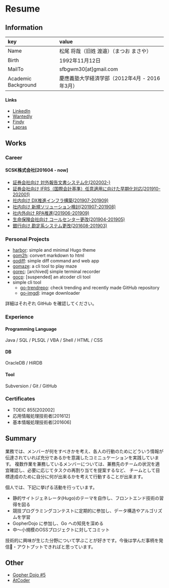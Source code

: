 # Resume

## Information

| key | value |
| :-- | :-- |
| Name | 松尾 将哉（旧姓 渡邉）（まつお まさや） |
| Birth | 1992年11月12日 |
| MailTo | sfbgwm30[at]gmail.com |
| Academic Background | 慶應義塾大学経済学部（2012年4月 - 2016年3月） |

#### Links

- [LinkedIn](https://www.linkedin.com/in/masaya-watanabe-67a03910a/)
- [Wantedly](https://www.wantedly.com/users/128963014)
- [Findy](https://findy-code.io/share_profiles/wCUN34hZPle5A)
- [Lapras](https://lapras.com/public/ZURYOWL)

## Works

### Career

#### SCSK株式会社[201604 - now]

- [証券会社向け 対外報告文書システム化(202002-)](./202002-.md)
- [証券会社向け IFRS（国際会計基準）任意適用に向けた早期化対応(201910-202001)](./201910-202001.md)
- [社内向け DX推進インフラ構築(201907-201909)](201907-201909.md)
- [社内向け 新規ソリューション検討(201907-201908)](201907-201908.md)
- [社内外向け RPA推進(201906-201909)](201906-201909.md)
- [生命保険会社向け コールセンター更改(201904-201905)](201904-201905.md)
- [銀行向け 勘定系システム更改(201608-201903)](201608-201903.md)

### Personal Projects

- [harbor](https://github.com/matsuyoshi30/harbor): simple and minimal Hugo theme
- [gom2h](https://github.com/matsuyoshi30/gom2h): convert markdown to html
- [godiff](https://github.com/matsuyoshi30/godiff): simple diff command and web app
- [gomaze](https://github.com/matsuyoshi30/gomaze): a cli tool to play maze
- [gorec](https://github.com/matsuyoshi30/gorec): [archived] simple terminal recorder
- [gocp](https://github.com/matsuyoshi30/gocp): [suspended] an atcoder cli tool
- simple cli tool
    - [go-trendrepo](https://github.com/matsuyoshi30/go-trendrepo): check trending and recently made GitHub repository
    - [go-imgdl](https://github.com/matsuyoshi30/go-imgdl): image downloader

詳細はそれぞれ GitHub を確認してください。

### Experience

#### Programming Language

Java / SQL / PLSQL / VBA / Shell / HTML / CSS

#### DB

OracleDB / HiRDB

#### Tool

Subversion / Git / GitHub

### Certificates

- TOEIC 855[202002]
- 応用情報処理技術者[201612]
- 基本情報処理技術者[201606]

## Summary

業務では、メンバーが何をすべきかを考え、各人の行動のためにどういう情報が伝達されていれば充分であるかを意識したコミニュケーションを実践しています。
複数作業を兼務しているメンバーについては、兼務先のチームの状況を適宜確認し、必要に応じてタスクの再割り当てを提案するなど、
チームとして目標達成のために自分に何が出来るかを考えて行動することが出来ます。

個人では、下記に挙げる活動を行っています。

- 静的サイトジェネレータ(Hugo)のテーマを自作し、フロントエンド技術の習得を図る
- 競技プログラミングコンテストに定期的に参加し、データ構造やアルゴリズムを学習
- GopherDojo に参加し、Go への知見を深める
- 中〜小規模のOSSプロジェクトに対してコミット

技術的に興味が生じた分野について学ぶことが好きです。今後は学んだ事柄を発信・アウトプットできればと思っています。

## Other

- [Gopher Dojo #5](https://gopherdojo.connpass.com/)
- [AtCoder](https://atcoder.jp/users/matsuyoshi)
    
